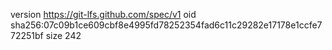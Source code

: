 version https://git-lfs.github.com/spec/v1
oid sha256:07c09b1ce609cbf8e4995fd78252354fad6c11c29282e17178e1ccfe772251bf
size 242
